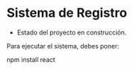<h1>Sistema de Registro</h1>

- Estado del proyecto en construcción.

Para ejecutar el sistema, debes poner:

npm install react
